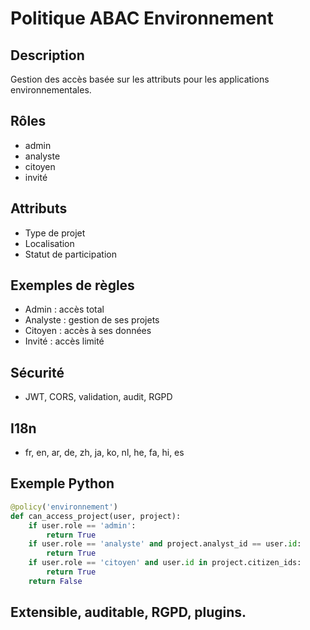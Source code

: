 # Politique ABAC Environnement

## Description
Gestion des accès basée sur les attributs pour les applications environnementales.

## Rôles
- admin
- analyste
- citoyen
- invité

## Attributs
- Type de projet
- Localisation
- Statut de participation

## Exemples de règles
- Admin : accès total
- Analyste : gestion de ses projets
- Citoyen : accès à ses données
- Invité : accès limité

## Sécurité
- JWT, CORS, validation, audit, RGPD

## I18n
- fr, en, ar, de, zh, ja, ko, nl, he, fa, hi, es

## Exemple Python
```python
@policy('environnement')
def can_access_project(user, project):
    if user.role == 'admin':
        return True
    if user.role == 'analyste' and project.analyst_id == user.id:
        return True
    if user.role == 'citoyen' and user.id in project.citizen_ids:
        return True
    return False
```

## Extensible, auditable, RGPD, plugins.
